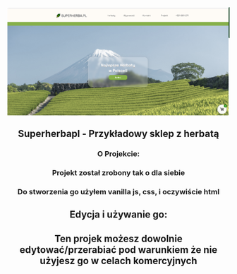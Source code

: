 
<img align="center" src="s1.png" >
<h2 align="center"> Superherbapl - Przykładowy sklep z herbatą </h1>
<h3 align="center">O Projekcie:</h3>
<h3 align="center">Projekt został zrobony tak o dla siebie</h3>
<h3 align="center">Do stworzenia go  użyłem vanilla js, css, i oczywiście html</h3>
 <h2 align="center">Edycja i używanie go:</h2>
<h2 align="center"> Ten projek możesz dowolnie edytować/przerabiać pod warunkiem że nie użyjesz go w celach komercyjnych </h2> 
  </br>


